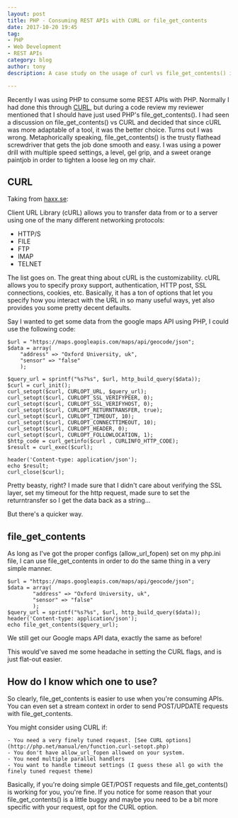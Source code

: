 ```yaml
---
layout: post
title: PHP - Consuming REST APIs with CURL or file_get_contents
date: 2017-10-20 19:45
tag:
- PHP
- Web Development
- REST APIs
category: blog
author: tony
description: A case study on the usage of curl vs file_get_contents() in order to consume a REST API.

---
```


Recently I was using PHP to consume some REST APIs with PHP. Normally I had done this through [CURL](http://php.net/manual/en/book.curl.php), but during a code review my reviewer mentioned that I should have just used PHP's file_get_contents(). I had seen a discussion on file_get_contents() vs CURL and decided that since cURL was more adaptable of a tool, it was the better choice. Turns out I was wrong. Metaphorically speaking, file_get_contents() is the trusty flathead screwdriver that gets the job done smooth and easy. I was using a power drill with multiple speed settings, a level, gel grip, and a sweet orange paintjob in order to tighten a loose leg on my chair.

## CURL
Taking from [haxx.se](https://curl.haxx.se/docs/manpage.html): 

Client URL Library (cURL) allows you to transfer data from or to a server using one of the many different networking protocols: 

- HTTP/S
- FILE
- FTP 
- IMAP 
- TELNET 

The list goes on. 
The great thing about cURL is the customizability. cURL allows you to specify proxy support, authentication, HTTP post, SSL connections, cookies, etc. Basically, it has a ton of options that let you specify how you interact with the URL in so many useful ways, yet also provides you some pretty decent defaults. 

Say I wanted to get some data from the google maps API using PHP, I could use the following code: 


	$url = "https://maps.googleapis.com/maps/api/geocode/json";
	$data = array(
		"address" => "Oxford University, uk", 
		"sensor" => "false"
		);

	$query_url = sprintf("%s?%s", $url, http_build_query($data));
	$curl = curl_init();
	curl_setopt($curl, CURLOPT_URL, $query_url);
	curl_setopt($curl, CURLOPT_SSL_VERIFYPEER, 0);
	curl_setopt($curl, CURLOPT_SSL_VERIFYHOST, 0);
	curl_setopt($curl, CURLOPT_RETURNTRANSFER, true);
	curl_setopt($curl, CURLOPT_TIMEOUT, 10);
	curl_setopt($curl, CURLOPT_CONNECTTIMEOUT, 10);
	curl_setopt($curl, CURLOPT_HEADER, 0);
	curl_setopt($curl, CURLOPT_FOLLOWLOCATION, 1);
	$http_code = curl_getinfo($curl , CURLINFO_HTTP_CODE);
	$result = curl_exec($curl);

	header('Content-type: application/json');
	echo $result;
	curl_close($curl);


Pretty beasty, right? 
I made sure that I didn't care about verifying the SSL layer, set my timeout for the http request, made sure to set the returntransfer so I get the data back as a string...

But there's a quicker way.

## file_get_contents

As long as I've got the proper configs (allow_url_fopen) set on my php.ini file, I can use file_get_contents in order to do the same thing in a very simple manner. 


    $url = "https://maps.googleapis.com/maps/api/geocode/json";
    $data = array(
            "address" => "Oxford University, uk",
            "sensor" => "false"
            );
    $query_url = sprintf("%s?%s", $url, http_build_query($data));
    header('Content-type: application/json');
    echo file_get_contents($query_url);

We still get our Google maps API data, exactly the same as before! 

This would've saved me some headache in setting the CURL flags, and is just flat-out easier. 

## How do I know which one to use? 

So clearly, file_get_contents is easier to use when you're consuming APIs. You can even set a stream context in order to send POST/UPDATE requests with file_get_contents. 

You might consider using CURL if: 
	
	- You need a very finely tuned request. [See CURL options](http://php.net/manual/en/function.curl-setopt.php)
	- You don't have allow_url_fopen allowed on your system. 
	- You need multiple parallel handlers
	- You want to handle timeout settings (I guess these all go with the finely tuned request theme)

Basically, if you're doing simple GET/POST requests and file_get_contents() is working for you, you're fine. If you notice for some reason that your file_get_contents() is a little buggy and maybe you need to be a bit more specific with your request, opt for the CURL option. 




